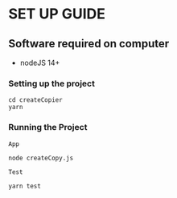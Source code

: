 # SET UP GUIDE

## Software required on computer

- nodeJS 14+

### Setting up the project

```
cd createCopier
yarn
```

### Running the Project

`App`

```
node createCopy.js
```

`Test`

```
yarn test
```
